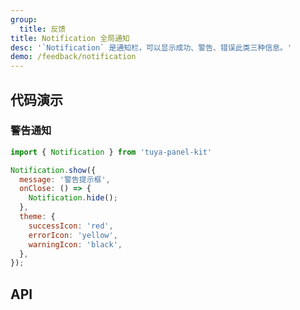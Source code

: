 ```yaml
---
group:
  title: 反馈
title: Notification 全局通知
desc: '`Notification` 是通知栏，可以显示成功、警告、错误此类三种信息。'
demo: /feedback/notification
---
```


## 代码演示

### 警告通知

```jsx
import { Notification } from 'tuya-panel-kit'

Notification.show({
  message: '警告提示框',
  onClose: () => {
    Notification.hide();
  },
  theme: {
    successIcon: 'red',
    errorIcon: 'yellow',
    warningIcon: 'black',
  },
});
```

## API

<API name="NotificationProps" />
